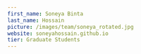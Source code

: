 ```yaml
---
first_name: Soneya Binta
last_name: Hossain
picture: /images/team/soneya_rotated.jpg
website: soneyahossain.github.io
tier: Graduate Students
---
```

